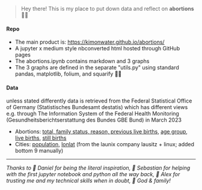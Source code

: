 > Hey there! This is my place to put down data and reflect on **abortions** 🤱🏻

#### Repo
- The main product is: https://kimonwater.github.io/abortions/
- A jupyter x medium style nbconverted html hosted through GitHub pages
- The abortions.ipynb contains markdown and 3 graphs
- The 3 graphs are defined in the separate "utils.py" using standard pandas, matplotlib, folium, and squarify 🙏🏽 

#### Data

unless stated differently data is retrieved from the Federal Statistical Office of Germany (Statistisches Bundesamt destatis) which has different views e.g. through The Information System of the Federal Health Monitoring (Gesundheitsberichtserstattung des Bundes GBE Bund) in March 2023 

- Abortions:
[total, family status, reason, previous live births](https://www.gbe-bund.de/gbe/pkg_olap_tables.prc_set_hierlevel?p_uid=gast&p_aid=34200902&p_sprache=D&p_help=2&p_indnr=240&p_ansnr=87425192&p_version=5&p_dim=D.000&p_dw=3722&p_direction=drill), [age group](https://www.gbe-bund.de/gbe/!pkg_olap_tables.prc_set_orientation?p_uid=gast&p_aid=29968742&p_sprache=D&p_help=2&p_indnr=238&p_ansnr=56517371&p_version=3&D.000=2&D.001=3&D.002=1&D.100=3), [live births](https://www-genesis.destatis.de/genesis//online?operation=table&code=12612-0001&bypass=true&levelindex=0&levelid=1680361112703#abreadcrumb), [still births](https://www-genesis.destatis.de/genesis//online?operation=table&code=12612-0018&bypass=true&levelindex=0&levelid=1680364239055#abreadcrumb) 
- Cities: [population](https://www.destatis.de/DE/Themen/Laender-Regionen/Regionales/Gemeindeverzeichnis/Administrativ/05-staedte.html), [lonlat](https://launix.de/launix/launix-gibt-plz-datenbank-frei/) (from the launix company lausitz + linux; added bottom 9 manually)

***
*Thanks to 🐣 Daniel for being the literal inspiration, 🦊 Sebastian for helping with the first jupyter notebook and python all the way back, 🐑 Alex for trusting me and my technical skills when in doubt, 🖤 God & family!*
